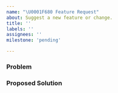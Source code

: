 ```yaml
---
name: "\U0001F680 Feature Request"
about: Suggest a new feature or change.
title: ''
labels: ''
assignees: ''
milestone: 'pending'

---
```


<!--
  Thanks for contributing, please follow the instructions in these comments.
  
  This is an Open Source project - once discussed, please consider contributing
  an enhancement yourself (please read `CONTRIBUTING.md` before starting any
  work).
-->


### Problem

<!-- Please outline the problem or limitation this request is addressing. -->


### Proposed Solution

<!-- Please outline the proposed solution to the problem is applicable. -->
